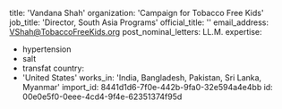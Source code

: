 title: 'Vandana Shah'
organization: 'Campaign for Tobacco Free Kids'
job_title: 'Director, South Asia Programs'
official_title: ''
email_address: VShah@TobaccoFreeKids.org
post_nominal_letters: LL.M.
expertise:
  - hypertension
  - salt
  - transfat
country:
  - 'United States'
works_in: 'India, Bangladesh, Pakistan, Sri Lanka, Myanmar'
import_id: 8441d1d6-7f0e-442b-9fa0-32e594a4e4bb
id: 00e0e5f0-0eee-4cd4-9f4e-62351374f95d
